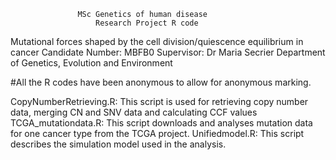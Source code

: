                    MSc Genetics of human disease
                       Research Project R code
Mutational forces shaped by the cell division/quiescence equilibrium in cancer
                       Candidate Number: MBFB0
                   Supervisor: Dr Maria Secrier 
               Department of Genetics, Evolution and Environment
                 
#All the R codes have been anonymous to allow for anonymous marking.

CopyNumberRetrieving.R: This script is used for retrieving copy number data, merging CN and SNV data and calculating CCF values
TCGA_mutationdata.R: This script downloads and analyses mutation data for one cancer type from the TCGA project.
Unifiedmodel.R: This script describes the simulation model used in the analysis.
